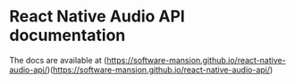 # React Native Audio API documentation

The docs are available at (https://software-mansion.github.io/react-native-audio-api/)(https://software-mansion.github.io/react-native-audio-api/)
